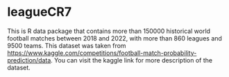 # leagueCR7
This is R data package that contains more than 150000 historical world football matches between 2018 and 2022, with more than 860 leagues and 9500 teams. This dataset was taken from https://www.kaggle.com/competitions/football-match-probability-prediction/data. You can visit the kaggle link for more description of the dataset.
